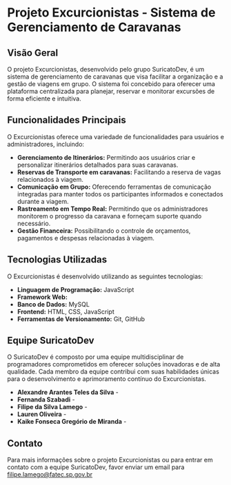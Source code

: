 # Projeto Excurcionistas - Sistema de Gerenciamento de Caravanas

## Visão Geral
O projeto Excurcionistas, desenvolvido pelo grupo SuricatoDev, é um sistema de gerenciamento de caravanas que visa facilitar a organização e a gestão de viagens em grupo. O sistema foi concebido para oferecer uma plataforma centralizada para planejar, reservar e monitorar excursões de forma eficiente e intuitiva.

## Funcionalidades Principais
O Excurcionistas oferece uma variedade de funcionalidades para usuários e administradores, incluindo:
- **Gerenciamento de Itinerários:** Permitindo aos usuários criar e personalizar itinerários detalhados para suas caravanas.
- **Reservas de Transporte em caravanas:** Facilitando a reserva de vagas relacionados à viagem.
- **Comunicação em Grupo:** Oferecendo ferramentas de comunicação integradas para manter todos os participantes informados e conectados durante a viagem.
- **Rastreamento em Tempo Real:** Permitindo que os administradores monitorem o progresso da caravana e forneçam suporte quando necessário.
- **Gestão Financeira:** Possibilitando o controle de orçamentos, pagamentos e despesas relacionadas à viagem.

## Tecnologias Utilizadas
O Excurcionistas é desenvolvido utilizando as seguintes tecnologias:
- **Linguagem de Programação:** JavaScript
- **Framework Web:** 
- **Banco de Dados:** MySQL
- **Frontend:** HTML, CSS, JavaScript
- **Ferramentas de Versionamento:** Git, GitHub

## Equipe SuricatoDev
O SuricatoDev é composto por uma equipe multidisciplinar de programadores comprometidos em oferecer soluções inovadoras e de alta qualidade. Cada membro da equipe contribui com suas habilidades únicas para o desenvolvimento e aprimoramento contínuo do Excurcionistas.

- **Alexandre Arantes Teles da Silva** - 
- **Fernanda Szabadi** - 
- **Filipe da Silva Lamego** - 
- **Lauren Oliveira** - 
- **Kaike Fonseca Gregório de Miranda** - 

## Contato
Para mais informações sobre o projeto Excurcionistas ou para entrar em contato com a equipe SuricatoDev, favor enviar um email para filipe.lamego@fatec.sp.gov.br

